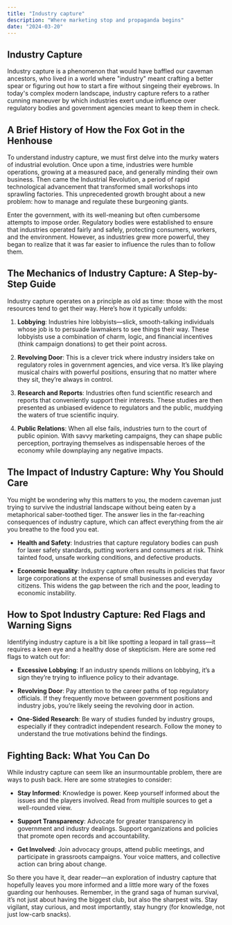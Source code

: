 ```yaml
---
title: "Industry capture"
description: "Where marketing stop and propaganda begins"
date: "2024-03-20"
---
```


## Industry Capture

Industry capture is a phenomenon that would have baffled our caveman ancestors, who lived in a world where "industry" meant crafting a better spear or figuring out how to start a fire without singeing their eyebrows. In today's complex modern landscape, industry capture refers to a rather cunning maneuver by which industries exert undue influence over regulatory bodies and government agencies meant to keep them in check.


## A Brief History of How the Fox Got in the Henhouse

To understand industry capture, we must first delve into the murky waters of industrial evolution. Once upon a time, industries were humble operations, growing at a measured pace, and generally minding their own business. Then came the Industrial Revolution, a period of rapid technological advancement that transformed small workshops into sprawling factories. This unprecedented growth brought about a new problem: how to manage and regulate these burgeoning giants.

Enter the government, with its well-meaning but often cumbersome attempts to impose order. Regulatory bodies were established to ensure that industries operated fairly and safely, protecting consumers, workers, and the environment. However, as industries grew more powerful, they began to realize that it was far easier to influence the rules than to follow them.

## The Mechanics of Industry Capture: A Step-by-Step Guide

Industry capture operates on a principle as old as time: those with the most resources tend to get their way. Here’s how it typically unfolds:

1. **Lobbying**: Industries hire lobbyists—slick, smooth-talking individuals whose job is to persuade lawmakers to see things their way. These lobbyists use a combination of charm, logic, and financial incentives (think campaign donations) to get their point across.

2. **Revolving Door**: This is a clever trick where industry insiders take on regulatory roles in government agencies, and vice versa. It’s like playing musical chairs with powerful positions, ensuring that no matter where they sit, they’re always in control.

3. **Research and Reports**: Industries often fund scientific research and reports that conveniently support their interests. These studies are then presented as unbiased evidence to regulators and the public, muddying the waters of true scientific inquiry.

4. **Public Relations**: When all else fails, industries turn to the court of public opinion. With savvy marketing campaigns, they can shape public perception, portraying themselves as indispensable heroes of the economy while downplaying any negative impacts.

## The Impact of Industry Capture: Why You Should Care

You might be wondering why this matters to you, the modern caveman just trying to survive the industrial landscape without being eaten by a metaphorical saber-toothed tiger. The answer lies in the far-reaching consequences of industry capture, which can affect everything from the air you breathe to the food you eat.

- **Health and Safety**: Industries that capture regulatory bodies can push for laxer safety standards, putting workers and consumers at risk. Think tainted food, unsafe working conditions, and defective products.
  
- **Economic Inequality**: Industry capture often results in policies that favor large corporations at the expense of small businesses and everyday citizens. This widens the gap between the rich and the poor, leading to economic instability.

## How to Spot Industry Capture: Red Flags and Warning Signs

Identifying industry capture is a bit like spotting a leopard in tall grass—it requires a keen eye and a healthy dose of skepticism. Here are some red flags to watch out for:

- **Excessive Lobbying**: If an industry spends millions on lobbying, it’s a sign they’re trying to influence policy to their advantage.
  
- **Revolving Door**: Pay attention to the career paths of top regulatory officials. If they frequently move between government positions and industry jobs, you’re likely seeing the revolving door in action.
  
- **One-Sided Research**: Be wary of studies funded by industry groups, especially if they contradict independent research. Follow the money to understand the true motivations behind the findings.

## Fighting Back: What You Can Do

While industry capture can seem like an insurmountable problem, there are ways to push back. Here are some strategies to consider:

- **Stay Informed**: Knowledge is power. Keep yourself informed about the issues and the players involved. Read from multiple sources to get a well-rounded view.
  
- **Support Transparency**: Advocate for greater transparency in government and industry dealings. Support organizations and policies that promote open records and accountability.
  
- **Get Involved**: Join advocacy groups, attend public meetings, and participate in grassroots campaigns. Your voice matters, and collective action can bring about change.


So there you have it, dear reader—an exploration of industry capture that hopefully leaves you more informed and a little more wary of the foxes guarding our henhouses. Remember, in the grand saga of human survival, it’s not just about having the biggest club, but also the sharpest wits. Stay vigilant, stay curious, and most importantly, stay hungry (for knowledge, not just low-carb snacks).